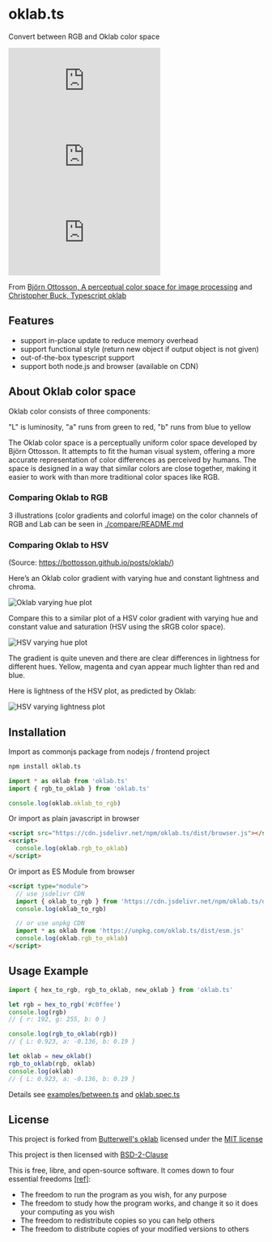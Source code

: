 # oklab.ts

Convert between RGB and Oklab color space

[![npm Package Version](https://img.shields.io/npm/v/oklab.ts)](https://www.npmjs.com/package/oklab.ts)
[![Minified Package Size](https://img.shields.io/bundlephobia/min/oklab.ts)](https://bundlephobia.com/package/oklab.ts)
[![Minified and Gzipped Package Size](https://img.shields.io/bundlephobia/minzip/oklab.ts)](https://bundlephobia.com/package/oklab.ts)

From [Björn Ottosson, A perceptual color space for image processing](https://bottosson.github.io/posts/oklab/) and [Christopher Buck, Typescript oklab](https://github.com/Butterwell/oklab)

## Features

- support in-place update to reduce memory overhead
- support functional style (return new object if output object is not given)
- out-of-the-box typescript support
- support both node.js and browser (available on CDN)

## About Oklab color space

Oklab color consists of three components:

"L" is luminosity,
"a" runs from green to red,
"b" runs from blue to yellow

The Oklab color space is a perceptually uniform color space developed by Björn Ottosson. It attempts to fit the human visual system, offering a more accurate representation of color differences as perceived by humans. The space is designed in a way that similar colors are close together, making it easier to work with than more traditional color spaces like RGB.

### Comparing Oklab to RGB

3 illustrations (color gradients and colorful image) on the color channels of RGB and Lab can be seen in [./compare/README.md](./compare/README.md)

### Comparing Oklab to HSV

(Source: https://bottosson.github.io/posts/oklab/)

Here’s an Oklab color gradient with varying hue and constant lightness and chroma.

![Oklab varying hue plot](https://bottosson.github.io/img/oklab/hue_oklab.png)

Compare this to a similar plot of a HSV color gradient with varying hue and constant value and saturation (HSV using the sRGB color space).

![HSV varying hue plot](https://bottosson.github.io/img/oklab/hue_hsv.png)

The gradient is quite uneven and there are clear differences in lightness for different hues. Yellow, magenta and cyan appear much lighter than red and blue.

Here is lightness of the HSV plot, as predicted by Oklab:

![HSV varying lightness plot](https://bottosson.github.io/img/oklab/hue_hsv_lightness.png)

## Installation

Import as commonjs package from nodejs / frontend project

```bash
npm install oklab.ts
```

```typescript
import * as oklab from 'oklab.ts'
import { rgb_to_oklab } from 'oklab.ts'

console.log(oklab.oklab_to_rgb)
```

Or import as plain javascript in browser

```html
<script src="https://cdn.jsdelivr.net/npm/oklab.ts/dist/browser.js"></script>
<script>
  console.log(oklab.rgb_to_oklab)
</script>
```

Or import as ES Module from browser

```html
<script type="module">
  // use jsdelivr CDN
  import { oklab_to_rgb } from 'https://cdn.jsdelivr.net/npm/oklab.ts/dist/esm.js'
  console.log(oklab_to_rgb)

  // or use unpkg CDN
  import * as oklab from 'https://unpkg.com/oklab.ts/dist/esm.js'
  console.log(oklab.rgb_to_oklab)
</script>
```

## Usage Example

```typescript
import { hex_to_rgb, rgb_to_oklab, new_oklab } from 'oklab.ts'

let rgb = hex_to_rgb('#c0ffee')
console.log(rgb)
// { r: 192, g: 255, b: 0 }

console.log(rgb_to_oklab(rgb))
// { L: 0.923, a: -0.136, b: 0.19 }

let oklab = new_oklab()
rgb_to_oklab(rgb, oklab)
console.log(oklab)
// { L: 0.923, a: -0.136, b: 0.19 }
```

Details see [examples/between.ts](./examples/between.ts) and [oklab.spec.ts](./src/lib/oklab.spec.ts)

## License

This project is forked from [Butterwell's oklab](https://github.com/Butterwell/oklab) licensed under the [MIT license](./LICENSE)

This project is then licensed with [BSD-2-Clause](./LICENSE)

This is free, libre, and open-source software. It comes down to four essential freedoms [[ref]](https://seirdy.one/2021/01/27/whatsapp-and-the-domestication-of-users.html#fnref:2):

- The freedom to run the program as you wish, for any purpose
- The freedom to study how the program works, and change it so it does your computing as you wish
- The freedom to redistribute copies so you can help others
- The freedom to distribute copies of your modified versions to others
